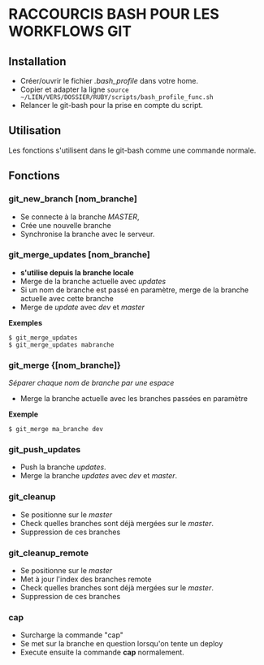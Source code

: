 # RACCOURCIS BASH POUR LES WORKFLOWS GIT

Installation
------
* Créer/ouvrir le fichier _.bash\_profile_ dans votre home.
* Copier et adapter la ligne ```source ~/LIEN/VERS/DOSSIER/RUBY/scripts/bash_profile_func.sh```
* Relancer le git-bash pour la prise en compte du script.

Utilisation
------
Les fonctions s'utilisent dans le git-bash comme une commande normale.

Fonctions
------
### git\_new\_branch [nom\_branche]
* Se connecte à la branche _MASTER_,
* Crée une nouvelle branche
* Synchronise la branche avec le serveur.

### git\_merge\_updates [nom\_branche]
* **s'utilise depuis la branche locale**
* Merge de la branche actuelle avec _updates_
* Si un nom de branche est passé en paramètre, merge de la branche actuelle avec cette branche
* Merge de _update_ avec _dev_ et _master_

**Exemples**

	$ git_merge_updates
	$ git_merge_updates mabranche


### git\_merge {[nom\_branche]}
*Séparer chaque nom de branche par une espace*
* Merge la branche actuelle avec les branches passées en paramètre

**Exemple**

	$ git_merge ma_branche dev

### git\_push\_updates
* Push la branche _updates_.
* Merge la branche _updates_ avec _dev_ et _master_.

### git\_cleanup
* Se positionne sur le _master_
* Check quelles branches sont déjà mergées sur le _master_.
* Suppression de ces branches

### git\_cleanup\_remote
* Se positionne sur le _master_
* Met à jour l'index des branches remote
* Check quelles branches sont déjà mergées sur le _master_.
* Suppression de ces branches

### cap
* Surcharge la commande "cap"
* Se met sur la branche en question lorsqu'on tente un deploy
* Execute ensuite la commande **cap** normalement.
